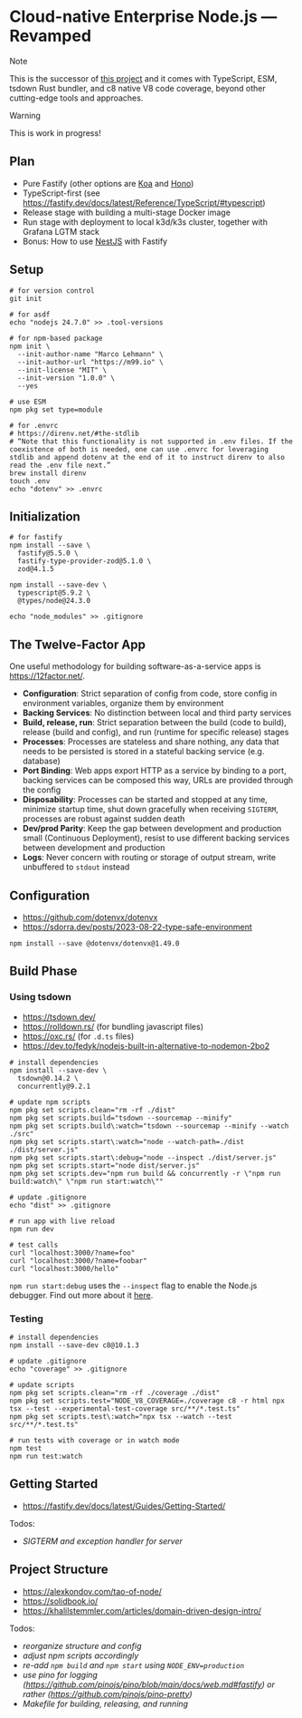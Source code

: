 # Cloud-native Enterprise Node.js — Revamped

> [!NOTE]
> This is the successor of [this project](https://github.com/m99coder/cloud-native-enterprise-nodejs) and it comes with TypeScript, ESM, tsdown Rust bundler, and c8 native V8 code coverage, beyond other cutting-edge tools and approaches.

> [!WARNING]
> This is work in progress!

## Plan

- Pure Fastify (other options are [Koa](https://koajs.com/) and [Hono](https://hono.dev/))
- TypeScript-first (see <https://fastify.dev/docs/latest/Reference/TypeScript/#typescript>)
- Release stage with building a multi-stage Docker image
- Run stage with deployment to local k3d/k3s cluster, together with Grafana LGTM stack
- Bonus: How to use [NestJS](https://nestjs.com/) with Fastify

## Setup

```shell
# for version control
git init

# for asdf
echo "nodejs 24.7.0" >> .tool-versions

# for npm-based package
npm init \
  --init-author-name "Marco Lehmann" \
  --init-author-url "https://m99.io" \
  --init-license "MIT" \
  --init-version "1.0.0" \
  --yes

# use ESM
npm pkg set type=module

# for .envrc
# https://direnv.net/#the-stdlib
# “Note that this functionality is not supported in .env files. If the coexistence of both is needed, one can use .envrc for leveraging stdlib and append dotenv at the end of it to instruct direnv to also read the .env file next.”
brew install direnv
touch .env
echo "dotenv" >> .envrc
```

## Initialization

```shell
# for fastify
npm install --save \
  fastify@5.5.0 \
  fastify-type-provider-zod@5.1.0 \
  zod@4.1.5

npm install --save-dev \
  typescript@5.9.2 \
  @types/node@24.3.0

echo "node_modules" >> .gitignore
```

## The Twelve-Factor App

One useful methodology for building software-as-a-service apps is <https://12factor.net/>.

- **Configuration**: Strict separation of config from code, store config in environment variables, organize them by environment
- **Backing Services**: No distinction between local and third party services
- **Build, release, run**: Strict separation between the build (code to build), release (build and config), and run (runtime for specific release) stages
- **Processes**: Processes are stateless and share nothing, any data that needs to be persisted is stored in a stateful backing service (e.g. database)
- **Port Binding**: Web apps export HTTP as a service by binding to a port, backing services can be composed this way, URLs are provided through the config
- **Disposability**: Processes can be started and stopped at any time, minimize startup time, shut down gracefully when receiving `SIGTERM`, processes are robust against sudden death
- **Dev/prod Parity**: Keep the gap between development and production small (Continuous Deployment), resist to use different backing services between development and production
- **Logs**: Never concern with routing or storage of output stream, write unbuffered to `stdout` instead

## Configuration

- <https://github.com/dotenvx/dotenvx>
- <https://sdorra.dev/posts/2023-08-22-type-safe-environment>

```shell
npm install --save @dotenvx/dotenvx@1.49.0
```

## Build Phase

### Using tsdown

- <https://tsdown.dev/>
- <https://rolldown.rs/> (for bundling javascript files)
- <https://oxc.rs/> (for `.d.ts` files)
- <https://dev.to/fedyk/nodejs-built-in-alternative-to-nodemon-2bo2>

```shell
# install dependencies
npm install --save-dev \
  tsdown@0.14.2 \
  concurrently@9.2.1

# update npm scripts
npm pkg set scripts.clean="rm -rf ./dist"
npm pkg set scripts.build="tsdown --sourcemap --minify"
npm pkg set scripts.build\:watch="tsdown --sourcemap --minify --watch ./src"
npm pkg set scripts.start\:watch="node --watch-path=./dist ./dist/server.js"
npm pkg set scripts.start\:debug="node --inspect ./dist/server.js"
npm pkg set scripts.start="node dist/server.js"
npm pkg set scripts.dev="npm run build && concurrently -r \"npm run build:watch\" \"npm run start:watch\""

# update .gitignore
echo "dist" >> .gitignore

# run app with live reload
npm run dev

# test calls
curl "localhost:3000/?name=foo"
curl "localhost:3000/?name=foobar"
curl "localhost:3000/hello"
```

`npm run start:debug` uses the `--inspect` flag to enable the Node.js debugger. Find out more about it [here](https://nodejs.org/en/learn/getting-started/debugging).

### Testing

```shell
# install dependencies
npm install --save-dev c8@10.1.3

# update .gitignore
echo "coverage" >> .gitignore

# update scripts
npm pkg set scripts.clean="rm -rf ./coverage ./dist"
npm pkg set scripts.test="NODE_V8_COVERAGE=./coverage c8 -r html npx tsx --test --experimental-test-coverage src/**/*.test.ts"
npm pkg set scripts.test\:watch="npx tsx --watch --test src/**/*.test.ts"

# run tests with coverage or in watch mode
npm test
npm run test:watch
```

## Getting Started

- <https://fastify.dev/docs/latest/Guides/Getting-Started/>

Todos:

- _SIGTERM and exception handler for server_

## Project Structure

- <https://alexkondov.com/tao-of-node/>
- <https://solidbook.io/>
- <https://khalilstemmler.com/articles/domain-driven-design-intro/>

Todos:

- _reorganize structure and config_
- _adjust npm scripts accordingly_
- _re-add `npm build` and `npm start` using `NODE_ENV=production`_
- _use pino for logging (https://github.com/pinojs/pino/blob/main/docs/web.md#fastify) or rather (https://github.com/pinojs/pino-pretty)_
- _Makefile for building, releasing, and running_

